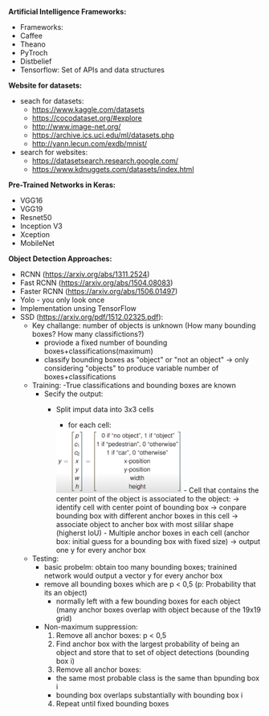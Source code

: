 **Artificial Intelligence Frameworks:**
-  Frameworks:
  - Caffee
  - Theano
  - PyTroch
  - Distbelief
- Tensorflow: Set of APIs and data structures


**Website for datasets:**
- seach for datasets:
  - https://www.kaggle.com/datasets
  - https://cocodataset.org/#explore
  - http://www.image-net.org/
  - https://archive.ics.uci.edu/ml/datasets.php
  - http://yann.lecun.com/exdb/mnist/
- search for websites: 
  - https://datasetsearch.research.google.com/
  - https://www.kdnuggets.com/datasets/index.html

**Pre-Trained Networks in Keras:**
- VGG16
- VGG19
- Resnet50
- Inception V3
- Xception
- MobileNet

**Object Detection Approaches:**
- RCNN (https://arxiv.org/abs/1311.2524)
- Fast RCNN (https://arxiv.org/abs/1504.08083)
- Faster RCNN (https://arxiv.org/abs/1506.01497)
- Yolo - you only look once
- Implementation unsing TensorFlow
- SSD (https://arxiv.org/pdf/1512.02325.pdf):
  - Key challange: number of objects is unknown (How many bounding boxes? How many classifictions?)
    - proviode a fixed number of bounding boxes+classifications(maximum)
    - classify bounding boxes as "object" or "not an object" -> only considering "objects" to produce variable number of boxes+classifications
  - Training:
    -True classifications and bounding boxes are known
    - Secify the output:
      - Split imput data into 3x3 cells
        - for each cell:
         
         <img src="https://github.com/gitkatrin/gesture_project/blob/master/images/Training_vector.PNG" width="250">
        - Cell that contains the center point of the object is associated to the object:
          -> identify cell with center point of bounding box
          -> conpare bounding box with different anchor boxes in this cell
          -> associate object to ancher box with most sililar shape (higherst IoU)
        - Multiple anchor boxes in each cell (anchor box: initial guess for a bounding box with fixed size)
          -> output one y for every anchor box
  - Testing:
    - basic probelm: obtain too many bounding boxes; trainined network would output a vector y for every anchor box
    - remove all bounding boxes which are p < 0,5 (p: Probability that its an object)
      - normally left with a few bounding boxes for each object (many anchor boxes overlap with object because of the 19x19 grid)
    - Non-maximum suppression:
      1. Remove all anchor boxes: p < 0,5
      2. Find anchor box with the largest probability of being an object and store that to set of object detections (bounding box i)
      3. Remove all anchor boxes:
        - the same most probable class is the same than bpunding box i
        - bounding box overlaps substantially with bounding box i 
      4. Repeat until fixed bounding boxes
    
